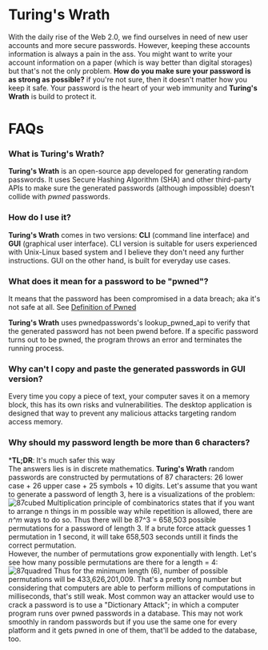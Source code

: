 # Turing's Wrath
With the daily rise of the Web 2.0, we find ourselves in need of new user accounts and more secure passwords. However, keeping these accounts information is always a pain in the ass. You might want to write your account information on a paper (which is way better than digital storages) but that's not the only problem. **How do you make sure your password is as strong as possible?** if you're not sure, then it doesn't matter how you keep it safe. Your password is the heart of your web immunity and **Turing's Wrath** is build to protect it.

# FAQs
### What is Turing's Wrath?
**Turing's Wrath** is an open-source app developed for generating random passwords. It uses Secure Hashing Algorithm (SHA) and other third-party APIs to make sure the generated passwords (although impossible) doesn't collide with _pwned_ passwords.

### How do I use it?
**Turing's Wrath** comes in two versions: **CLI** (command line interface) and **GUI** (graphical user interface).
CLI version is suitable for users experienced with Unix-Linux based system and I believe they don't need any further instructions.
GUI on the other hand, is built for everyday use cases.

### What does it mean for a password to be "pwned"?
It means that the password has been compromised in a data breach; aka it's not safe at all. See [Definition of Pwned](https://www.urbandictionary.com/define.php?term=pwned)

**Turing's Wrath** uses pwnedpasswords's lookup_pwned_api to verify that the generated password has not been pwend before. If a specific password turns out to be pwned, the program throws an error and terminates the running process.

### Why can't I copy and paste the generated passwords in GUI version?
Every time you copy a piece of text, your computer saves it on a memory block, this has its own risks and vulnerabilities. The desktop application is designed that way to prevent any malicious attacks targeting random access memory.

### Why should my password length be more than 6 characters?
***TL;DR**: It's much safer this way
\
The answers lies is in discrete mathematics. **Turing's Wrath** random passwords are constructed by permutations of 87 characters: 26 lower case + 26 upper case + 25 symbols + 10 digits. Let's assume that you want to generate a password of length 3, here is a visualizations of the problem:
![87cubed](https://user-images.githubusercontent.com/39483396/73982598-c7b21b00-4949-11ea-9c97-fbd5ac4942a0.png)
Multiplication principle of combinatorics states that if you want to arrange n things in m possible way while repetition is allowed, there are _n^m_ ways to do so. Thus there will be 87^3 = 658,503 possible permutations for a password of length 3. If a brute force attack guesses 1 permutation in 1 second, it will take 658,503 seconds untill it finds the correct permutation. 
\
However, the number of permutations grow exponentially with length. Let's see how many possible permutations are there for a length = 4:
![87quadred](https://user-images.githubusercontent.com/39483396/73984259-8885c900-494d-11ea-945b-70dc3b612574.png)
Thus for the minimum length (6), number of possible permutations will be 433,626,201,009. That's a pretty long number but considering that computers are able to perform millions of computations in milliseconds, that's still weak. Most common way an attacker would use to crack a password is to use a "Dictionary Attack"; in which a computer program runs over pwned passwords in a database. This may not work smoothly in random passwords but if you use the same one for every platform and it gets pwned in one of them, that'll be added to the database, too.
